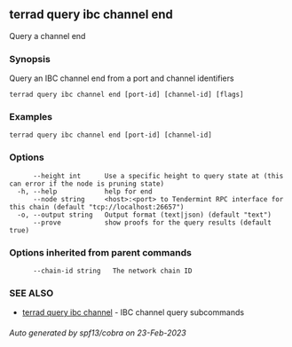 ## terrad query ibc channel end

Query a channel end

### Synopsis

Query an IBC channel end from a port and channel identifiers

```
terrad query ibc channel end [port-id] [channel-id] [flags]
```

### Examples

```
terrad query ibc channel end [port-id] [channel-id]
```

### Options

```
      --height int      Use a specific height to query state at (this can error if the node is pruning state)
  -h, --help            help for end
      --node string     <host>:<port> to Tendermint RPC interface for this chain (default "tcp://localhost:26657")
  -o, --output string   Output format (text|json) (default "text")
      --prove           show proofs for the query results (default true)
```

### Options inherited from parent commands

```
      --chain-id string   The network chain ID
```

### SEE ALSO

* [terrad query ibc channel](terrad_query_ibc_channel.md)	 - IBC channel query subcommands

###### Auto generated by spf13/cobra on 23-Feb-2023
